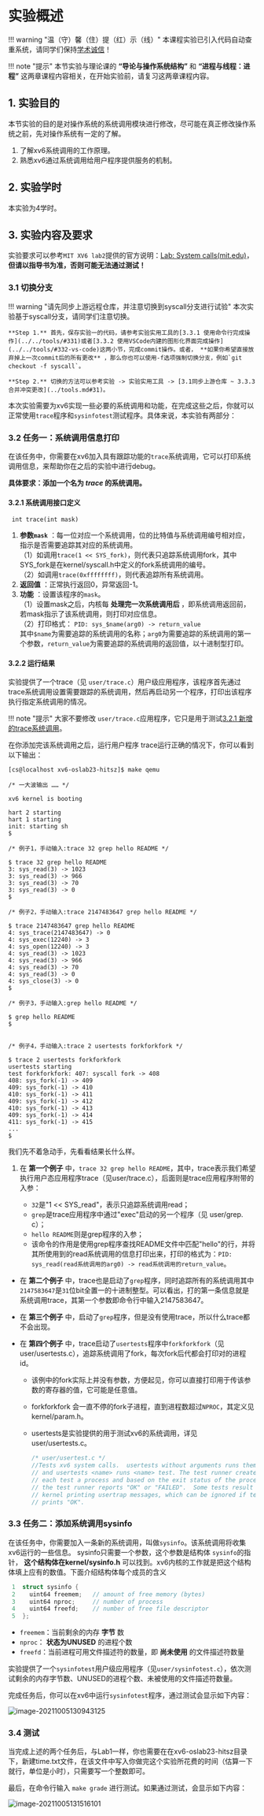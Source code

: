 # 实验概述

!!! warning "温（守）馨（住）提（红）示（线）"
    本课程实验已引入代码自动查重系统，请同学们保持[学术诚信](https://integrity.mit.edu/)！

!!! note   "提示"
    本节实验与理论课的 **“导论与操作系统结构”** 和 **“进程与线程：进程”** 这两章课程内容相关，在开始实验前，请复习这两章课程内容。
    

## 1.  实验目的

本节实验的目的是对操作系统的系统调用模块进行修改，尽可能在真正修改操作系统之前，先对操作系统有一定的了解。

1. 了解xv6系统调用的工作原理。
2. 熟悉xv6通过系统调用给用户程序提供服务的机制。

## 2.  实验学时

本实验为4学时。

## 3.  实验内容及要求

实验要求可以参考`MIT XV6 lab2`提供的官方说明：[Lab: System calls(mit.edu)](https://pdos.csail.mit.edu/6.828/2020/labs/syscallhtml)， **但请以指导书为准，否则可能无法通过测试！** 

### 3.1 切换分支

!!! warning   "请先同步上游远程仓库，并注意切换到syscall分支进行试验"
    本次实验基于syscall分支，请同学们注意切换。

    **Step 1.** 首先，保存实验一的代码，请参考实验实用工具的[3.3.1 使用命令行完成操作](../../tools/#331)或者[3.3.2 使用VSCode内建的图形化界面完成操作](../../tools/#332-vs-code)这两小节，完成commit操作。或者， **如果你希望直接放弃掉上一次commit后的所有更改** ，那么你也可以使用-f选项强制切换分支，例如`git checkout -f syscall`。

    **Step 2.** 切换的方法可以参考实验 -> 实验实用工具 -> [3.1同步上游仓库 ~ 3.3.3 合并冲突更改](../tools.md#31)。

本次实验需要为xv6实现一些必要的系统调用和功能，在完成这些之后，你就可以正常使用`trace`程序和`sysinfotest`测试程序。具体来说，本实验有两部分：


### 3.2 任务一：系统调用信息打印

在该任务中，你需要在xv6加入具有跟踪功能的`trace`系统调用，它可以打印系统调用信息，来帮助你在之后的实验中进行debug。

**具体要求：添加一个名为 *trace* 的系统调用。** 

#### 3.2.1 系统调用接口定义

` int trace(int mask)`

1. **参数`mask`** ：每一位对应一个系统调用，位的比特值与系统调用编号相对应，指示是否需要追踪其对应的系统调用。  
（1）如调用`trace(1 << SYS_fork)`，则代表只追踪系统调用fork，其中SYS_fork是在kernel/syscall.h中定义的fork系统调用的编号。  
（2）如调用`trace(0xffffffff)`，则代表追踪所有系统调用。  
1. **返回值** ：正常执行返回0，异常返回-1。  
2. **功能** ：设置该程序的`mask`。  
（1）设置mask之后，内核每 **处理完一次系统调用后** ，即系统调用返回前，若mask指示了该系统调用，则打印对应信息。  
（2）打印格式： `PID: sys_$name(arg0) -> return_value`   
其中`$name`为需要追踪的系统调用的名称；`arg0`为需要追踪的系统调用的第一个参数，`return_value`为需要追踪的系统调用的返回值，以十进制型打印。

#### 3.2.2 运行结果

实验提供了一个trace（见 `user/trace.c`）用户级应用程序，该程序首先通过trace系统调用设置需要跟踪的系统调用，然后再启动另一个程序，打印出该程序执行指定系统调用的情况。

!!! note   "提示"
    大家不要修改 `user/trace.c`应用程序，它只是用于测试[3.2.1 新增的trace系统调用](#321)。

在你添加完该系统调用之后，运行用户程序 trace运行正确的情况下，你可以看到以下输出：

```shell
[cs@localhost xv6-oslab23-hitsz]$ make qemu

/* 一大波输出 …… */

xv6 kernel is booting

hart 2 starting
hart 1 starting
init: starting sh
$

/* 例子1，手动输入:trace 32 grep hello README */

$ trace 32 grep hello README
3: sys_read(3) -> 1023
3: sys_read(3) -> 966
3: sys_read(3) -> 70
3: sys_read(3) -> 0
$

/* 例子2，手动输入:trace 2147483647 grep hello README */

$ trace 2147483647 grep hello README
4: sys_trace(2147483647) -> 0
4: sys_exec(12240) -> 3
4: sys_open(12240) -> 3
4: sys_read(3) -> 1023
4: sys_read(3) -> 966
4: sys_read(3) -> 70
4: sys_read(3) -> 0
4: sys_close(3) -> 0
$

/* 例子3，手动输入:grep hello README */

$ grep hello README
$


/* 例子4，手动输入:trace 2 usertests forkforkfork */

$ trace 2 usertests forkforkfork
usertests starting
test forkforkfork: 407: syscall fork -> 408
408: sys_fork(-1) -> 409
409: sys_fork(-1) -> 410
410: sys_fork(-1) -> 411
409: sys_fork(-1) -> 412
410: sys_fork(-1) -> 413
409: sys_fork(-1) -> 414
411: sys_fork(-1) -> 415
...
$   
```

我们先不着急动手，先看看结果长什么样。

1. 在 **第一个例子** 中，`trace 32 grep hello README`，其中，trace表示我们希望执行用户态应用程序trace（见user/trace.c），后面则是trace应用程序附带的入参：

    - `32`是"1 << SYS_read"，表示只追踪系统调用read；  
    - `grep`是trace应用程序中通过"exec"启动的另一个程序（见 user/grep.    c）；  
    - `hello README`则是grep程序的入参；  
    - 该命令的作用是使用grep程序查找README文件中匹配"hello"的行，并将其所使用到的read系统调用的信息打印出来，打印的格式为：`PID: sys_read(read系统调用的arg0) -> read系统调用的return_value`。

- 在 **第二个例子** 中，trace也是启动了`grep`程序，同时追踪所有的系统调用其中`2147583647`是`31`位bit全置一的十进制整型。可以看出，打的第一条信息就是系统调用trace，其第一个参数即命令行中输入2147583647。

- 在 **第三个例子** 中，启动了`grep`程序，但是没有使用trace，所以什么trace都不会出现。

- 在 **第四个例子** 中，trace启动了`usertests`程序中`forkforkfork`（见 user/usertests.c），追踪系统调用了fork，每次fork后代都会打印对的进程id。
    - 该例中的fork实际上并没有参数，方便起见，你可以直接打印用于传该参数的寄存器的值，它可能是任意值。
    
    - forkforkfork 会一直不停的fork子进程，直到进程数超过`NPROC`，其定义见kernel/param.h。
    
    - usertests是实验提供的用于测试xv6的系统调用，详见user/usertests.c。
    
      ```c
      /* user/usertest.c */
      //Tests xv6 system calls.  usertests without arguments runs them all
      // and usertests <name> runs <name> test. The test runner creates for
      // each test a process and based on the exit status of the process,
      // the test runner reports "OK" or "FAILED".  Some tests result in
      // kernel printing usertrap messages, which can be ignored if test
      // prints "OK".
      ```
    
      

### 3.3 任务二：添加系统调用sysinfo

在该任务中，你需要加入一条新的系统调用，叫做`sysinfo`。该系统调用将收集xv6运行的一些信息。
sysinfo只需要一个参数，这个参数是结构体 `sysinfo`的指针， **这个结构体在kernel/sysinfo.h** 可以找到。xv6内核的工作就是把这个结构体填上应有的数值。下面介绍结构体每个成员的含义

```c
 1  struct sysinfo {
 2    uint64 freemem;   // amount of free memory (bytes)
 3    uint64 nproc;     // number of process
 4    uint64 freefd;    // number of free file descriptor
 5  };
```

- `freemem`：当前剩余的内存 **字节** 数
- `nproc`： **状态为UNUSED** 的进程个数
- `freefd`：当前进程可用文件描述符的数量，即 **尚未使用** 的文件描述符数量

实验提供了一个`sysinfotest`用户级应用程序（见`user/sysinfotest.c`），依次测试剩余的内存字节数、UNUSED的进程个数、未被使用的文件描述符数量。

完成任务后，你可以在xv6中运行`sysinfotest`程序，通过测试会显示如下内容：

![image-20211005130943125](part1.assets/image-20211005130943125.png)

### 3.4 测试

当完成上述的两个任务后，与Lab1一样，你也需要在在xv6-oslab23-hitsz目录下，新建time.txt文件，在该文件中写入你做完这个实验所花费的时间（估算一下就行，单位是小时），只需要写一个整数即可。

最后，在命令行输入 `make grade` 进行测试。如果通过测试，会显示如下内容：

![image-20211005131516101](part1.assets/image-20211005131516101.png)



